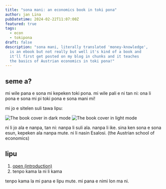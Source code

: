 ```yaml
---
title: "sona mani: an economics book in toki pona"
author: jan Lina
pubDatetime: 2024-02-22T11:07:00Z
featured: true
tags:
  - econ
  - tokipona
draft: false
description: "sona mani, literally translated 'money-knowledge',
  is an ebook but not really but well it's kind of a book and
  it'll first get posted on my blog in chunks and it teaches
  the basics of Austrian economics in toki pona!"
---
```


## seme a?

mi wile pana e sona mi kepeken toki pona. mi wile pali e ni tan
ni: ona li pona e sona mi pi toki pona e sona mani mi!

mi jo e sitelen suli tawa lipu:

![The book cover in dark mode](@assets/images/lipu-sona-mani-pimeja.png)
![The book cover in light mode](@assets/images/lipu-sona-mani-walo.png)

ni li jo ala e nanpa, tan ni: nanpa li suli ala. nanpa li ike.
sina ken sona e sona esun, kepeken ala nanpa mute. ni li nasin
Esalosi. (the Austrian school of economics)

## lipu

1. [open (introduction)](./sona-mani-1.md)
2. tenpo kama la ni li kama

tenpo kama la mi pana e lipu mute. mi pana e nimi lon ma ni.
